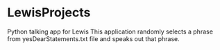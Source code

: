 # LewisProjects
Python talking app for Lewis
This application randomly selects a phrase from yesDearStatements.txt file and speaks out that phrase.
